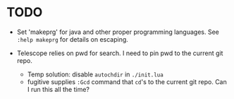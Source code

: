 # TODO

- Set 'makeprg' for java and other proper programming languages. See `:help makeprg` for details on escaping.

- Telescope relies on pwd for search. I need to pin pwd to the current git repo.
    - Temp solution: disable `autochdir` in `./init.lua`
    - fugitive supplies  `:Gcd` command that `cd`'s to the current git repo. Can I run this all the time?
